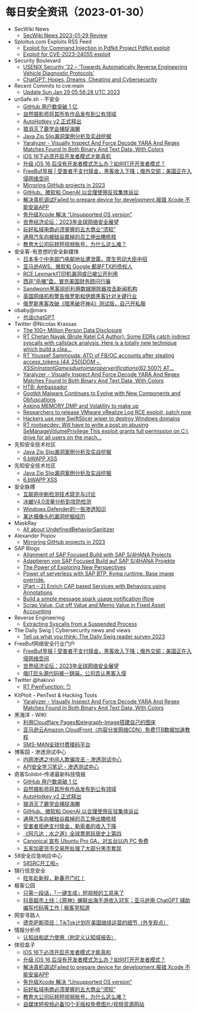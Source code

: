 # 每日安全资讯（2023-01-30）

- SecWiki News
  - [SecWiki News 2023-01-29 Review](http://www.sec-wiki.com/?2023-01-29)
- Sploitus.com Exploits RSS Feed
  - [Exploit for Command Injection in Pdfkit Project Pdfkit exploit](https://sploitus.com/exploit?id=38A6D118-ABAB-59DD-9EA2-5FD83636A6BE&utm_source=rss&utm_medium=rss)
  - [Exploit for CVE-2023-24055 exploit](https://sploitus.com/exploit?id=CA5ECB54-1A68-5CF2-B209-3326ADF51E49&utm_source=rss&utm_medium=rss)
- Security Boulevard
  - [USENIX Security ’22 – ‘Towards Automatically Reverse Engineering Vehicle Diagnostic Protocols’](https://securityboulevard.com/2023/01/usenix-security-22-towards-automatically-reverse-engineering-vehicle-diagnostic-protocols/)
  - [ChatGPT: Hopes, Dreams, Cheating and Cybersecurity](https://securityboulevard.com/2023/01/chatgpt-hopes-dreams-cheating-and-cybersecurity/)
- Recent Commits to cve:main
  - [Update Sun Jan 29 05:56:28 UTC 2023](https://github.com/trickest/cve/commit/ec9c98defcdb8b81e77f8dce963b79d242b29fa4)
- unSafe.sh - 不安全
  - [GitHub 用户数突破 1 亿](https://buaq.net/go-147102.html)
  - [自然摄影师将其所有作品发布到公有领域](https://buaq.net/go-147103.html)
  - [AutoHotkey v2 正式释出](https://buaq.net/go-147085.html)
  - [狼消灭了鹿学会捕捉海獭](https://buaq.net/go-147086.html)
  - [Java Zip Slip漏洞案例分析及实战挖掘](https://buaq.net/go-147076.html)
  - [Yaralyzer - Visually Inspect And Force Decode YARA And Regex Matches Found In Both Binary And Text Data, With Colors](https://buaq.net/go-147070.html)
  - [IOS 16下必须开启开发者模式才能真机](https://buaq.net/go-147071.html)
  - [升级 iOS 16 后没有开发者模式怎么办？如何打开开发者模式？](https://buaq.net/go-147072.html)
  - [FreeBuf早报 | 受害者不支付赎金，黑客收入下降；俄外交部：美国正在入侵网络空间](https://buaq.net/go-147129.html)
  - [Mirroring GitHub projects in 2023](https://buaq.net/go-147093.html)
  - [GitHub、微软和 OpenAI 以合理使用反驳集体诉讼](https://buaq.net/go-147056.html)
  - [解决真机调试Failed to prepare device for development.报错,Xcode 不能安装APP](https://buaq.net/go-147058.html)
  - [免升级Xcode 解决 “Unsupported OS version”](https://buaq.net/go-147059.html)
  - [世界经济论坛：2023年全球网络安全展望](https://buaq.net/go-147055.html)
  - [玩好私域电商必须掌握的五大商业“须知”](https://buaq.net/go-147060.html)
  - [通用汽车向被硅谷裁掉的员工伸出橄榄枝](https://buaq.net/go-147057.html)
  - [教育大公司玩转短视频账号，为什么这么难？](https://buaq.net/go-147061.html)
- 安全客-有思想的安全新媒体
  - [日本多个中央部门电邮地址遭泄露，厚生劳动大臣中招](https://www.anquanke.com/post/id/285763)
  - [亚马逊AWS、微软和 Google 都是FTX的债权人](https://www.anquanke.com/post/id/285735)
  - [RCE Lexmark打印机漏洞或已被公开利用](https://www.anquanke.com/post/id/285760)
  - [西非“杀猪”盘，冒充美国财务顾问行骗](https://www.anquanke.com/post/id/285756)
  - [Sandworm黑客组织利用数据擦除器攻击新闻机构](https://www.anquanke.com/post/id/285752)
  - [英国网络机构警告俄罗斯和伊朗黑客针对关键行业](https://www.anquanke.com/post/id/285748)
  - [俄罗斯黑客攻破《暗黑破坏神4》测试版，自己开私服](https://www.anquanke.com/post/id/285724)
- obaby@mars
  - [也谈chatGPT](https://h4ck.org.cn/2023/01/%e4%b9%9f%e8%b0%88chatgpt/)
- Twitter @Nicolas Krassas
  - [The 100+ Million Person Data Disclosure](https://twitter.com/Dinosn/status/1619769490249764865)
  - [RT Chetan Nayak (Brute Ratel C4 Author): Some EDRs catch indirect syscalls with callstack analysis. Here is a totally new technique which build a clea...](https://twitter.com/NinjaParanoid/status/1619734139602866176)
  - [RT Youssef Sammouda: ATO of FB/OC accounts after stealing access_tokens ($44,250) DOM-XSS in Instant Games due to improper verifications ($62,500?) AT...](https://twitter.com/samm0uda/status/1619685003478319105)
  - [Yaralyzer - Visually Inspect And Force Decode YARA And Regex Matches Found In Both Binary And Text Data, With Colors](https://twitter.com/Dinosn/status/1619682377361678336)
  - [HTB: Ambassador](https://twitter.com/Dinosn/status/1619595665751040000)
  - [Gootkit Malware Continues to Evolve with New Components and Obfuscations](https://twitter.com/Dinosn/status/1619595286846001154)
  - [Asking MEMORY.DMP and Volatility to make up](https://twitter.com/Dinosn/status/1619536506015875073)
  - [Researchers to release VMware vRealize Log RCE exploit, patch now](https://twitter.com/Dinosn/status/1619536426554757120)
  - [Hackers use new SwiftSlicer wiper to destroy Windows domains](https://twitter.com/Dinosn/status/1619536348872065025)
  - [RT rootsecdev: Will have to write a post on abusing SeManageVolumePrivilege This exploit grants full permission on C:\ drive for all users on the mach...](https://twitter.com/rootsecdev/status/1619522744818745347)
- 先知安全技术社区
  - [Java Zip Slip漏洞案例分析及实战挖掘](https://xz.aliyun.com/t/12081)
  - [6.bWAPP XSS](https://xz.aliyun.com/t/12080)
- 先知安全技术社区
  - [Java Zip Slip漏洞案例分析及实战挖掘](https://xz.aliyun.com/t/12081)
  - [6.bWAPP XSS](https://xz.aliyun.com/t/12080)
- 安全脉搏
  - [互联网中断检测技术窥览与讨论](https://www.secpulse.com/archives/195112.html)
  - [冰蝎V4.0流量分析到攻防检测](https://www.secpulse.com/archives/195173.html)
  - [Windows Defender的一些渗透知识](https://www.secpulse.com/archives/195152.html)
  - [某达摄像头的漏洞挖掘经历](https://www.secpulse.com/archives/195088.html)
- MaskRay
  - [All about UndefinedBehaviorSanitizer](https://maskray.me/blog/2023-01-29-all-about-undefined-behavior-sanitizer)
- Alexander Popov
  - [Mirroring GitHub projects in 2023](https://a13xp0p0v.github.io/2023/01/29/mirroring-github-projects.html)
- SAP Blogs
  - [Alignment of SAP Focused Build with SAP S/4HANA Projects](https://blogs.sap.com/2023/01/29/alignment-of-sap-focused-build-with-sap-s-4hana-projects/)
  - [Adaptieren von SAP Focused Build auf SAP S/4HANA Projekte](https://blogs.sap.com/2023/01/29/adaptieren-von-sap-focused-build-auf-sap-s-4hana-projekte/)
  - [The Power of Exploring New Perspectives](https://blogs.sap.com/2023/01/29/the-power-of-exploring-new-perspectives/)
  - [Power of serverless with SAP BTP, Kyma runtime. Base image override.](https://blogs.sap.com/2023/01/29/power-of-serverless-with-sap-btp-kyma-runtime.-base-image-override./)
  - [[Part – 2] Enrich CAP based Services with Behaviors using Annotations](https://blogs.sap.com/2023/01/29/part-2-enrich-cap-based-services-with-behaviors-using-annotations/)
  - [Build a simple message spark usage notification iflow](https://blogs.sap.com/2023/01/29/build-a-simple-message-spark-usage-notification-iflow/)
  - [Scrap Value, Cut off Value and Memo Value in Fixed Asset Accounting](https://blogs.sap.com/2023/01/29/scrap-value-cut-off-value-and-memo-value-in-fixed-asset-accounting/)
- Reverse Engineering
  - [Extracting Syscalls from a Suspended Process](https://www.reddit.com/r/ReverseEngineering/comments/10o2xzc/extracting_syscalls_from_a_suspended_process/)
- The Daily Swig | Cybersecurity news and views
  - [Tell us what you think: The Daily Swig reader survey 2023](https://portswigger.net/daily-swig/tell-us-what-you-think-the-daily-swig-reader-survey-2023)
- FreeBuf网络安全行业门户
  - [FreeBuf早报 | 受害者不支付赎金，黑客收入下降；俄外交部：美国正在入侵网络空间](https://www.freebuf.com/news/355915.html)
  - [世界经济论坛：2023年全球网络安全展望](https://www.freebuf.com/news/355905.html)
  - [俄IT巨头源代码被一锅端，公司否认黑客入侵](https://www.freebuf.com/news/355880.html)
- Twitter @hakivvi
  - [RT PwnFunction: 👌](https://twitter.com/PwnFunction/status/1619618521566306305)
- KitPloit - PenTest & Hacking Tools
  - [Yaralyzer - Visually Inspect And Force Decode YARA And Regex Matches Found In Both Binary And Text Data, With Colors](http://www.kitploit.com/2023/01/yaralyzer-visually-inspect-and-force.html)
- 黑海洋 - WIKI
  - [利用Cloudflare Pages和elegraph-Image搭建自己的图床](https://blog.upx8.com/3205)
  - [亚马逊云Amazon CloudFront（内容分发网络CDN）免费1TB数据加速教程](https://blog.upx8.com/3204)
  - [SMS-MAN全球付费接码平台](https://blog.upx8.com/3203)
- 博客园 - 渗透测试中心
  - [内网渗透之中间人欺骗攻击 - 渗透测试中心](https://www.cnblogs.com/backlion/p/17072551.html)
  - [API安全学习笔记 - 渗透测试中心](https://www.cnblogs.com/backlion/p/17072527.html)
- 奇客Solidot–传递最新科技情报
  - [GitHub 用户数突破 1 亿](https://www.solidot.org/story?sid=73981)
  - [自然摄影师将其所有作品发布到公有领域](https://www.solidot.org/story?sid=73980)
  - [AutoHotkey v2 正式释出](https://www.solidot.org/story?sid=73979)
  - [狼消灭了鹿学会捕捉海獭](https://www.solidot.org/story?sid=73978)
  - [GitHub、微软和 OpenAI 以合理使用反驳集体诉讼](https://www.solidot.org/story?sid=73977)
  - [通用汽车向被硅谷裁掉的员工伸出橄榄枝](https://www.solidot.org/story?sid=73976)
  - [受害者拒绝支付赎金，勒索者的收入下降](https://www.solidot.org/story?sid=73975)
  - [《阿凡达：水之道》全球票房跃居史上第四](https://www.solidot.org/story?sid=73974)
  - [Canonical 宣布 Ubuntu Pro GA，对五台以内 PC 免费](https://www.solidot.org/story?sid=73973)
  - [五家加密货币交易所处理了大部分黑市套现](https://www.solidot.org/story?sid=73972)
- 58安全应急响应中心
  - [58SRC开工啦~](https://mp.weixin.qq.com/s?__biz=MzU4NTMzNjU4Mw==&mid=2247489627&idx=1&sn=910cad610843c5473ceaca7cc4759b40&chksm=fd8d4a33cafac32522ce8dab3a793a7b3bb0c52555d0751a0067ba3b7a70f8cff15ac3437342&scene=58&subscene=0#rd)
- 锦行信息安全
  - [旺年赴新程，新春开门红！](https://mp.weixin.qq.com/s?__biz=MzIxNTQxMjQyNg==&mid=2247491133&idx=1&sn=cdf89a4593cd5ce7f391f454e36c990d&chksm=9799e598a0ee6c8e040a8c20e47cec6953312d1abcfb8b1dfcd1ab5eb1e502427702bf3a469f&scene=58&subscene=0#rd)
- 极客公园
  - [只需一段话，「一键生成」短视频的工具来了](https://mp.weixin.qq.com/s?__biz=MTMwNDMwODQ0MQ==&mid=2652981876&idx=1&sn=555139cd95bed3308d789abaff4178bb&chksm=7e5437c24923bed4cd17b1ff57de32722bde68fc23f1bb215860589e893d7c74940e82236237&scene=58&subscene=0#rd)
  - [抖音超市上线；《原神》蝉联出海手游收入冠军；亚马逊用 ChatGPT 辅助编写代码等工作 | 极客早知道](https://mp.weixin.qq.com/s?__biz=MTMwNDMwODQ0MQ==&mid=2652981852&idx=1&sn=b903f51afb9812d01b37400ba2ecefa7&chksm=7e5437ea4923befc34bc1fcb18d0b7a68a1720bacecec7a0404eb4fba319beeab110b5d1bbee&scene=58&subscene=0#rd)
- 网安寻路人
  - [德克萨斯项目：TikTok计划在美国继续运营的细节（外专观点）](https://mp.weixin.qq.com/s?__biz=MzIxODM0NDU4MQ==&mid=2247498847&idx=1&sn=d8cabd3fc2129c155f8a5bd61fc81082&chksm=97e941b5a09ec8a33a77de7748f3179b1ea0467a3283e33c4df9c8183f50d19450b68b7b0259&scene=58&subscene=0#rd)
- 情报分析师
  - [认知战和武力使用（附定义认知域报告）](https://mp.weixin.qq.com/s?__biz=MzA3Mjc1MTkwOA==&mid=2650524723&idx=1&sn=7d9c284995ab7ff17d2e53a990f0a7a5&chksm=8716e278b0616b6e206cf5bafc545d70732038c70e2ad720b30fde20daf6a702a830a120b0de&scene=58&subscene=0#rd)
- 体验盒子
  - [IOS 16下必须开启开发者模式才能真机](https://www.uedbox.com/post/68709/)
  - [升级 iOS 16 后没有开发者模式怎么办？如何打开开发者模式？](https://www.uedbox.com/post/68710/)
  - [解决真机调试Failed to prepare device for development.报错,Xcode 不能安装APP](https://www.uedbox.com/post/68707/)
  - [免升级Xcode 解决 “Unsupported OS version”](https://www.uedbox.com/post/68706/)
  - [玩好私域电商必须掌握的五大商业“须知”](https://www.uedbox.com/post/68704/)
  - [教育大公司玩转短视频账号，为什么这么难？](https://www.uedbox.com/post/68701/)
  - [自媒体短视频必备10个无版权免费图片/视频资源网站](https://www.uedbox.com/post/68698/)

